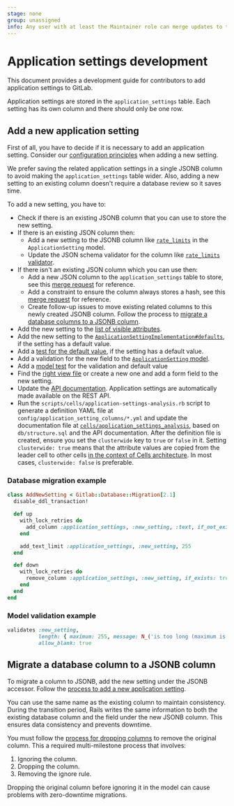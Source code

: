 ```yaml
---
stage: none
group: unassigned
info: Any user with at least the Maintainer role can merge updates to this content. For details, see https://docs.gitlab.com/ee/development/development_processes.html#development-guidelines-review.
---
```


# Application settings development

This document provides a development guide for contributors to add application
settings to GitLab.

Application settings are stored in the `application_settings` table. Each setting has its own column and there should only be one row.

## Add a new application setting

First of all, you have to decide if it is necessary to add an application setting.
Consider our [configuration principles](https://handbook.gitlab.com/handbook/product/product-principles/#configuration-principles) when adding a new setting.

We prefer saving the related application settings in a single JSONB column to avoid making the `application_settings`
table wider. Also, adding a new setting to an existing column doesn't require a database review so it saves time.

To add a new setting, you have to:

- Check if there is an existing JSONB column that you can use to store the new setting.
- If there is an existing JSON column then:
  - Add a new setting to the JSONB column like [`rate_limits`](https://gitlab.com/gitlab-org/gitlab/-/blob/63b37287ae028842fcdcf56d311e6bb0c7e09e79/app/models/application_setting.rb#L603)
    in the `ApplicationSetting` model.
  - Update the JSON schema validator for the column like [`rate_limits` validator](https://gitlab.com/gitlab-org/gitlab/-/blob/63b37287ae028842fcdcf56d311e6bb0c7e09e79/app/validators/json_schemas/application_setting_rate_limits.json).
- If there isn't an existing JSON column which you can use then:
  - Add a new JSON column to the `application_settings` table to store, see this [merge request](https://gitlab.com/gitlab-org/gitlab/-/merge_requests/140633/diffs) for reference.
  - Add a constraint to ensure the column always stores a hash, see this [merge request](https://gitlab.com/gitlab-org/gitlab/-/merge_requests/141765/diffs) for reference.
  - Create follow-up issues to move existing related columns to this newly created JSONB column. Follow the process to [migrate a database columns to a JSONB column](#migrate-a-database-column-to-a-jsonb-column).
- Add the new setting to the [list of visible attributes](https://gitlab.com/gitlab-org/gitlab/-/blob/6f33ad46ffeac454c6c9ce92d6ba328a72f062fd/app/helpers/application_settings_helper.rb#L215).
- Add the new setting to the [`ApplicationSettingImplementation#defaults`](https://gitlab.com/gitlab-org/gitlab/-/blob/6f33ad46ffeac454c6c9ce92d6ba328a72f062fd/app/models/application_setting_implementation.rb#L36), if the setting has a default value.
- Add a [test for the default value](https://gitlab.com/gitlab-org/gitlab/-/blob/6f33ad46ffeac454c6c9ce92d6ba328a72f062fd/spec/models/application_setting_spec.rb#L20), if the setting has a default value.
- Add a validation for the new field to the [`ApplicationSetting` model](https://gitlab.com/gitlab-org/gitlab/-/blob/6f33ad46ffeac454c6c9ce92d6ba328a72f062fd/app/models/application_setting.rb).
- Add a [model test](https://gitlab.com/gitlab-org/gitlab/-/blob/6f33ad46ffeac454c6c9ce92d6ba328a72f062fd/spec/models/application_setting_spec.rb) for the validation and default value
- Find the [right view file](https://gitlab.com/gitlab-org/gitlab/-/tree/26ad8f4086c03283814bda50ff6e7043902cdbff/app/views/admin/application_settings) or create a new one and add a form field to the new setting.
- Update the [API documentation](https://gitlab.com/gitlab-org/gitlab/-/blob/6f33ad46ffeac454c6c9ce92d6ba328a72f062fd/doc/api/settings.md). Application settings are automatically made available on the REST API.
- Run the `scripts/cells/application-settings-analysis.rb` script to generate a definition YAML file at `config/application_setting_columns/*.yml` and update the documentation file at
  [`cells/application_settings_analysis`](cells/application_settings_analysis.md), based on `db/structure.sql` and the API documentation. After the definition file is created, ensure you set the
  `clusterwide` key to `true` or `false` in it. Setting `clusterwide: true` means that the attribute values are copied from the leader cell to other cells
  [in the context of Cells architecture](https://handbook.gitlab.com/handbook/engineering/architecture/design-documents/cells/impacted_features/admin-area/). In most cases, `clusterwide: false` is preferable.

### Database migration example

```ruby
class AddNewSetting < Gitlab::Database::Migration[2.1]
  disable_ddl_transaction!

  def up
    with_lock_retries do
      add_column :application_settings, :new_setting, :text, if_not_exists: true
    end

    add_text_limit :application_settings, :new_setting, 255
  end

  def down
    with_lock_retries do
      remove_column :application_settings, :new_setting, if_exists: true
    end
  end
end
```

### Model validation example

```ruby
validates :new_setting,
          length: { maximum: 255, message: N_('is too long (maximum is %{count} characters)') },
          allow_blank: true
```

## Migrate a database column to a JSONB column

To migrate a column to JSONB, add the new setting under the JSONB accessor.
Follow the [process to add a new application setting](#add-a-new-application-setting).

You can use the same name as the existing column to maintain consistency. During the
transition period, Rails writes the same information to both the existing database
column and the field under the new JSONB column. This ensures data consistency and
prevents downtime.

You must follow the [process for dropping columns](database/avoiding_downtime_in_migrations.md#dropping-columns) to remove the original column.
This a required multi-milestone process that involves:

1. Ignoring the column.
1. Dropping the column.
1. Removing the ignore rule.
 
Dropping the original column before ignoring it in the model can cause problems with zero-downtime migrations.
